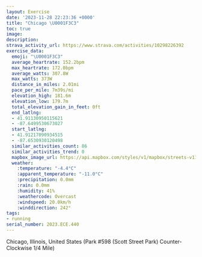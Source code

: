 ```yaml
---
layout: Exercise
date: '2023-11-28 22:23:36 +0000'
title: "Chicago \U0001F3C3"
toc: true
image:
description:
strava_activity_url: https://www.strava.com/activities/10298226392
exercise_data:
  emoji: "\U0001F3C3"
  average_heartrate: 152.2bpm
  max_heartrate: 172.0bpm
  average_watts: 307.8W
  max_watts: 373W
  distance_in_miles: 2.01mi
  pace_per_mile: 7m39s/mi
  elevation_high: 181.6m
  elevation_low: 179.7m
  total_elevation_gain_in_feet: 0ft
  end_latlng:
  - 41.91130950115621
  - -87.6499530673027
  start_latlng:
  - 41.91217090934515
  - -87.6530930120498
  similar_activities_count: 86
  similar_activities_trend: 0
  mapbox_image_url: https://api.mapbox.com/styles/v1/mapbox/streets-v11/static/path-5+787af2-1.0(e%7Bx~F%7Ck~uOAqBv%40_Ab%40%7B%40X_%40VULYZc%40Te%40Ys%40ASC%7DFBk%40GuF%40_%40ImGDiBEw%40Be%40DOFGt%40YFA%5E%40TDDLGj%40DvCD%60ADPNPTHL%40tAGZQJQDK%40S%3Fs%40EyBGYOWUKSCs%40B_%40FKDOPELGd%40%3FfD%40HDNVVVHpACVGPMJUDY%3F%7D%40EmBIe%40UUUG_%40%3FaAFQLGHENCHCpA%3F%60BJf%40LNRNLBnAETEHGR%5DDO%3FgCCm%40EWEKQQQK_A%40_%40BSFIHKRENCd%40AdC%40TDTX%5CJDRBt%40Ch%40GVQJWBO%40%5BEuCG%5BKSMMKCgCEQESMMAwAJOBc%40TATDl%40Bh%40Af%40F~%40Cf%40DpAGXAj%40HnCC%60%40BrAAb%40DhE),pin-s-s+e5b22e(-87.65135,41.91171),pin-s-f+89ae00(-87.64822000000004,41.911019999999965)/auto/800x800?access_token=pk.eyJ1Ijoiam9zaGJlY2ttYW4iLCJhIjoiY205eWR2aDd1MWZ6djJrbXc4a3M0bWZleiJ9.XiG9OWkNcZk2QzjJbxLB4A
  weather:
    :temperature: "-4.4°C"
    :apparent_temperature: "-11.0°C"
    :precipitation: 0.0mm
    :rain: 0.0mm
    :humidity: 41%
    :weathercode: Overcast
    :windspeed: 20.0km/h
    :winddirection: 242°
tags:
- running
serial_number: 2023.ECE.440
---
```

Chicago, Illinois, United States (Park #598 (Scott Street Park) Counter-Clockwise 1/4 Mile)
